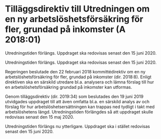# Tilläggsdirektiv till Utredningen om en ny arbetslöshetsförsäkring för fler, grundad på inkomster (A 2018:01)

Utredningstiden förlängs. Uppdraget ska redovisas senast den 15 juni 2020.

Utredningstiden förlängs. Uppdraget ska redovisas senast den 15 juni 2020.

Regeringen beslutade den 22 februari 2018 kommittédirektiv om en ny arbetslöshetsförsäkring för fler, grundad på inkomster (dir. 2018:8). Enligt direktiven ska en särskild utredare bl.a. analysera och lämna förslag till hur en arbetslöshetsförsäkring grundad på inkomster kan utformas.

Genom tilläggsdirektiv (dir. 2019:34) som beslutades den 19 juni 2019 utvidgades uppdraget till att även omfatta bl.a. en särskild analys av och förslag för hur arbetslöshetsersättningen kan trappas ned tydligt i takt med arbetslöshetens längd. Utredningstiden förlängdes så att uppdraget skulle redovisas senast den 15 maj 2020.

Utredningstiden förlängs nu ytterligare. Uppdraget ska i stället redovisas senast den 15 juni 2020.
